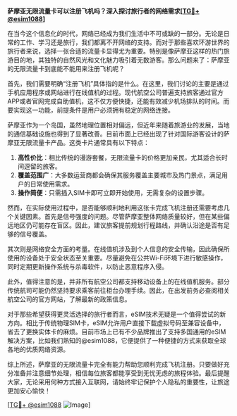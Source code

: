 **萨摩亚无限流量卡可以注册飞机吗？深入探讨旅行者的网络需求[[TG💪+ @esim1088](https://t.me/s/esim1088)]**

在当今这个信息化的时代，网络已经成为我们生活中不可或缺的一部分。无论是日常的工作、学习还是旅行，我们都离不开网络的支持。而对于那些喜欢环游世界的旅行者来说，选择一张合适的流量卡显得尤为重要。特别是像萨摩亚这样的热门旅游目的地，其独特的自然风光和文化魅力吸引着无数游客。那么问题来了：萨摩亚的无限流量卡到底能不能用来注册飞机呢？

首先，我们需要明确“注册飞机”具体指的是什么。在这里，我们讨论的主要是通过手机应用程序或网站进行在线值机的过程。现代航空公司普遍支持旅客通过官方APP或者官网完成自助值机，这不仅方便快捷，还能有效减少机场排队的时间。而要实现这一功能，前提条件是用户必须拥有稳定的网络连接。

萨摩亚作为一个岛国，虽然地理位置相对偏远，但近年来随着旅游业的发展，当地的通信基础设施也得到了显著改善。目前市面上已经出现了针对国际游客设计的萨摩亚无限流量卡产品。这类卡片通常具有以下特点：

1. **高性价比**：相比传统的漫游套餐，无限流量卡的价格更加亲民，尤其适合长时间逗留的旅客。
2. **覆盖范围广**：大多数运营商都会确保其服务覆盖主要城市及热门景点，满足用户的日常使用需求。
3. **操作简便**：只需插入SIM卡即可立即开始使用，无需复杂的设置步骤。

然而，在实际使用过程中，是否能够顺利地利用这张卡完成飞机注册还需要考虑几个关键因素。首先是信号强度的问题。尽管萨摩亚整体网络质量较好，但在某些偏远地区仍可能存在盲区。因此，建议旅客提前规划行程路线，并确认沿途是否有足够的信号覆盖。

其次则是网络安全方面的考量。在线值机涉及到个人信息的安全传输，因此确保所使用的设备处于安全状态至关重要。尽量避免在公共Wi-Fi环境下进行敏感操作，同时定期更新操作系统与杀毒软件，以防止恶意程序入侵。

此外，值得注意的是，并非所有航空公司都支持移动设备上的在线值机服务。部分传统航司可能仍然坚持要求乘客前往柜台办理手续。因此，在出发前务必查阅相关航空公司的官方网站，了解最新的政策信息。

对于那些希望获得更灵活选择的旅行者而言，eSIM技术无疑是一个值得尝试的新方向。相比于传统物理SIM卡，eSIM允许用户直接下载虚拟号码至兼容设备中，省去了更换实体卡的麻烦。目前市场上已有不少品牌推出了支持多国通用的eSIM解决方案，比如我们熟知的@esim1088，它便提供了一种便捷的方式来获取全球各地的优质网络资源。

综上所述，萨摩亚的无限流量卡完全有能力帮助您顺利完成飞机注册。只要做好充分准备并注意细节处理，相信每位旅客都能享受到无忧无虑的旅程体验。最后提醒大家，无论采用何种方式接入互联网，请始终牢记保护个人隐私的重要性，让旅途更加安心愉快！

[[TG💪+ @esim1088](https://t.me/s/esim1088) ![Image](https://i.postimg.cc/4NQfJmqS/Snipaste-2025-05-13-00-14-12.png)]
